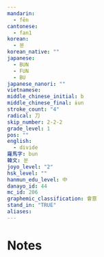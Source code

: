 ```yaml
---
mandarin:
  - fēn
cantonese:
  - fan1
korean:
  - 분
korean_native: ""
japanese:
  - BUN
  - FUN
  - BU
japanese_nanori: ""
vietnamese:
middle_chinese_initial: b
middle_chinese_final: ɨun
stroke_count: "4"
radical: 刀
skip_number: 2-2-2
grade_level: 1
pos: ""
english:
  - divide
羅馬字: bun
韓文: 분
joyo_level: "2"
hsk_level: ""
hanmun_edu_level: 中
danayo_id: 44
mc_id: 206
graphemic_classification: 會意
stand_in: "TRUE"
aliases:
---
```


# Notes
